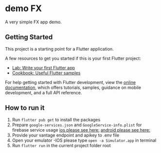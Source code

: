 # demo FX

A very simple FX app demo.

## Getting Started

This project is a starting point for a Flutter application.

A few resources to get you started if this is your first Flutter project:

- [Lab: Write your first Flutter app](https://docs.flutter.dev/get-started/codelab)
- [Cookbook: Useful Flutter samples](https://docs.flutter.dev/cookbook)

For help getting started with Flutter development, view the
[online documentation](https://docs.flutter.dev/), which offers tutorials,
samples, guidance on mobile development, and a full API reference.

## How to run it
1. Run `flutter pub get` to install the packages
2. Prepare `google-services.json` and `GoogleService-info.plist` for firebase service usage
   [ios please see here:](https://firebase.flutter.dev/docs/manual-installation/ios/)
   [android please see here:](https://firebase.flutter.dev/docs/manual-installation/android)
3. Provide your vantage endpoint and apikey to .env file
4. Open your emulator
   -IOS please type `open -a Simulator.app` in terminal 
5. Run `flutter run` in the current project folder root